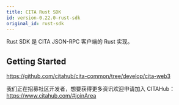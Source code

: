 ```yaml
---
title: CITA Rust SDK
id: version-0.22.0-rust-sdk
original_id: rust-sdk
---
```


Rust SDK 是 CITA JSON-RPC 客户端的 Rust 实现。

## Getting Started

https://github.com/citahub/cita-common/tree/develop/cita-web3

我们正在招募社区开发者，想要获得更多资讯欢迎申请加入 CITAHub：https://www.citahub.com/#joinArea
